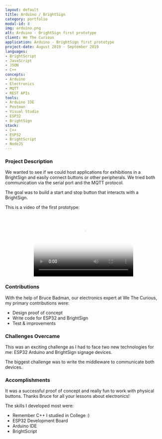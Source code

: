 ```yaml
---
layout: default
title: Arduino / BrightSign
category: portfolio
modal-id: 8
img: arduino.png
alt: Arduino - BrightSign first prototype
client: We The Curious
application: Arduino - BrightSign first prototype
project-date: August 2019 - September 2019
languages:
- BrightScript
- JavaScript
- JSON
- C++
concepts:
- Arduino
- Electronics
- MQTT
- REST APIs
tools:
- Arduino IDE
- Postman
- Visual Studio
- ESP32
- BrightSign
stack:
- C++
- ESP32
- BrightScript
- NodeJS
---
```


### Project Description

We wanted to see if we could host applications for exhibitions in a BrightSign and easily connect buttons or other peripherals. We tried both communication via the serial port and the MQTT protocol.

The goal was to build a start and stop button that interacts with a BrightSign.

This is a video of the first prototype:

<div style="text-align:center;">
	<video src="videos/arduino_buttons.mp4" poster="img/portfolio/arduino.png"  margin-right="10" width="320" height="200" controls preload></video>
</div>

### Contributions

With the help of Bruce Badman, our electronics expert at We The Curious, my primary contributions were:

* Design proof of concept
* Write code for ESP32 and BrightSign
* Test & improvements

### Challenges Overcame

This was an exciting challenge as I had to face two new technologies for me: ESP32 Arduino and BrightSign signage devices.

The biggest challenge was to write the middleware to communicate both devices.

### Accomplishments

It was a successful proof of concept and really fun to work with physical buttons.
Thanks Bruce for all your lessons about electronics!

The skills I developed most were:

* Remember C++ I studied in College :)
* ESP32 Development Board
* Arduino IDE
* BrightScript